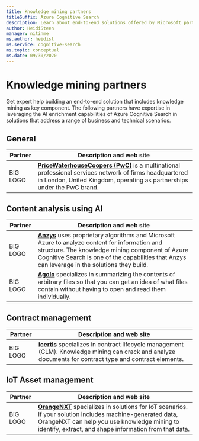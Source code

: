 ```yaml
---
title: Knowledge mining partners
titleSuffix: Azure Cognitive Search
description: Learn about end-to-end solutions offered by Microsoft partners that include Azure Cognitive Search.
author: HeidiSteen
manager: nitinme
ms.author: heidist
ms.service: cognitive-search
ms.topic: conceptual
ms.date: 09/30/2020
---
```


# Knowledge mining partners

Get expert help building an end-to-end solution that includes knowledge mining as key component. The following partners have expertise in leveraging the AI enrichment capabilities of Azure Cognitive Search in solutions that address a range of business and technical scenarios.

## General

| Partner | Description and web site |
|---------|--------------------------|
| BIG LOGO | [**PriceWaterhouseCoopers (PwC)**](https://www.pwc.com/us/en/services/managed-services.html) is a multinational professional services network of firms headquartered in London, United Kingdom, operating as partnerships under the PwC brand. |

## Content analysis using AI

| Partner | Description and web site |
|---------|--------------------------|
| BIG LOGO | [**Anzys**](https://www.anzyz.com/) uses proprietary algorithms and Microsoft Azure to analyze content for information and structure. The knowledge mining component of Azure Cognitive Search is one of the capabilities that Anzys can leverage in the solutions they build. |
| BIG LOGO | [**Agolo**](https://www.agolo.com/) specializes in summarizing the contents of arbitrary files so that you can get an idea of what files contain without having to open and read them individually. |

## Contract management

| Partner | Description and web site |
|---------|--------------------------|
| BIG LOGO | [**icertis**](https://www.icertis.com/) specializes in contract lifecycle management (CLM). Knowledge mining can crack and analyze documents for contract type and contract elements. |

## IoT Asset management

| Partner | Description and web site |
|---------|--------------------------|
| BIG LOGO | [**OrangeNXT**](https://orangenxt.com/) specializes in solutions for IoT scenarios. If your solution includes machine-generated data, OrangeNXT can help you use knowledge mining to identify, extract, and shape information from that data. |